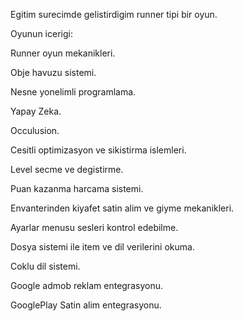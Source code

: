 Egitim surecimde gelistirdigim runner tipi bir oyun.

 Oyunun icerigi:
  
  Runner oyun mekanikleri.
  
  Obje havuzu sistemi.
  
  Nesne yonelimli programlama.
  
  Yapay Zeka.
  
  Occulusion.
  
  Cesitli optimizasyon ve sikistirma islemleri.
  
  Level secme ve degistirme.
  
  Puan kazanma harcama sistemi.
  
  Envanterinden kiyafet satin alim ve giyme mekanikleri.
  
  Ayarlar menusu sesleri kontrol edebilme.
  
  Dosya sistemi ile item ve dil verilerini okuma.
  
  Coklu dil sistemi.
  
  Google admob reklam entegrasyonu.
  
  GooglePlay Satin alim entegrasyonu.
  
